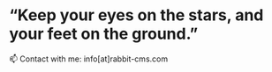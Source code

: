 # “Keep your eyes on the stars, and your feet on the ground.”

📫 Contact with me: info[at]rabbit-cms.com
